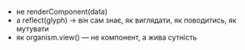 * не renderComponent(data)
* а reflect(glyph) → він сам знає, як виглядати, як поводитись, як мутувати
* як organism.view() — не компонент, а жива сутність